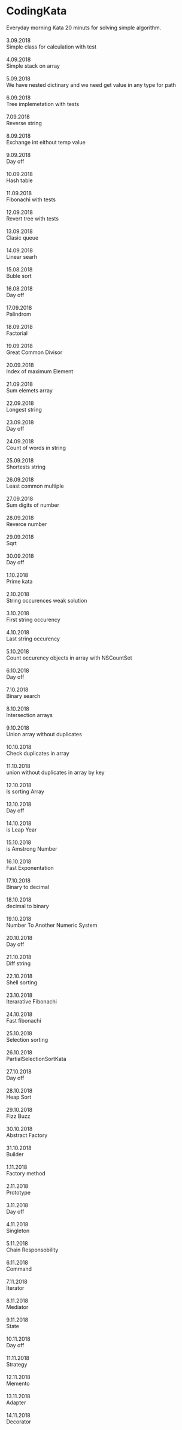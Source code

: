# CodingKata
Everyday morning Kata 20 minuts for solving simple algorithm. <br /><br />
3.09.2018 <br />
Simple class for calculation with test <br /><br />
4.09.2018 <br />
Simple stack on array <br /><br />
5.09.2018 <br />
We have nested dictinary and we need get value in any type for path <br /><br />
6.09.2018 <br />
Tree implemetation with tests <br /><br />
7.09.2018 <br />
Reverse string <br /><br />
8.09.2018 <br />
Exchange int eithout temp value <br /><br />
9.09.2018 <br />
Day off <br /> <br />
10.09.2018 <br />
Hash table <br /><br />
11.09.2018 <br />
Fibonachi with tests <br /><br />
12.09.2018 <br />
Revert tree with tests <br /><br />
13.09.2018 <br />
Clasic queue <br /><br />
14.09.2018 <br />
Linear searh <br /><br />
15.08.2018  <br />
Buble sort<br /> <br />
16.08.2018  <br />
Day off<br /><br />
17.09.2018 <br />
Palindrom <br /><br />
18.09.2018 <br />
Factorial <br /><br />
19.09.2018 <br />
Great Common Divisor <br /><br />
20.09.2018 <br />
Index of maximum Element <br /><br />
21.09.2018 <br />
Sum elemets array <br /><br />
22.09.2018 <br />
Longest string <br /><br />
23.09.2018 <br />
Day off <br /><br />
24.09.2018 <br />
Count of words in string<br /><br />
25.09.2018 <br />
Shortests string<br /><br />
26.09.2018 <br />
Least common multiple <br /><br />
27.09.2018 <br />
Sum digits of number <br /><br />
28.09.2018 <br />
Reverce number <br /><br />
29.09.2018 <br />
Sqrt <br /><br />
30.09.2018 <br />
Day off <br /><br />
1.10.2018 <br />
Prime kata <br /><br />
2.10.2018 <br />
String occurences weak solution <br /><br />
3.10.2018 <br />
First string occurency <br /><br />
4.10.2018 <br />
Last string occurency <br /><br />
5.10.2018 <br />
Count occurency objects in array with NSCountSet <br /><br />
6.10.2018 <br />
Day off <br /><br />
7.10.2018 <br />
Binary search <br /><br />
8.10.2018<br />
Intersection  arrays <br /><br />
9.10.2018 <br />
Union array without duplicates<br /><br />
10.10.2018 <br />
Check duplicates in array  <br /><br />
11.10.2018 <br />
union without duplicates in array  by key <br /><br />
12.10.2018 <br />
Is sorting Array  <br /><br />
13.10.2018 <br />
Day off  <br /><br />
14.10.2018 <br />
is Leap Year<br /><br />
15.10.2018 <br />
is Amstrong Number <br /><br />
16.10.2018 <br />
Fast Exponentation <br /><br />
17.10.2018 <br />
Binary to decimal <br /><br />
18.10.2018 <br />
decimal to binary <br /><br />
19.10.2018 <br />
Number To Another Numeric System <br /><br />
20.10.2018 <br />
Day off <br /><br />
21.10.2018 <br />
Diff string <br /><br />
22.10.2018 <br />
Shell sorting <br /><br />
23.10.2018 <br />
Iterarative Fibonachi <br /><br />
24.10.2018 <br />
Fast fibonachi <br /><br />
25.10.2018 <br />
Selection sorting <br /><br />
26.10.2018 <br />
PartialSelectionSortKata <br /><br />
27.10.2018 <br />
Day off<br /><br />
28.10.2018 <br />
Heap Sort<br /><br />
29.10.2018 <br />
Fizz Buzz<br /><br />
30.10.2018 <br />
Abstract Factory<br /><br />
31.10.2018 <br />
Builder<br /><br />
1.11.2018 <br />
Factory method<br /><br />
2.11.2018 <br />
Prototype<br /><br />
3.11.2018 <br />
Day off<br /><br />
4.11.2018 <br />
Singleton<br /><br />
5.11.2018 <br />
Chain Responsobility<br /><br />
6.11.2018 <br />
Command<br /><br />
7.11.2018 <br />
Iterator<br /><br />
8.11.2018 <br />
Mediator<br /><br />
9.11.2018 <br />
State<br /><br />
10.11.2018 <br />
Day off<br /><br />
11.11.2018 <br />
Strategy<br /><br />
12.11.2018 <br />
Memento<br /><br />
13.11.2018 <br />
Adapter<br /><br />
14.11.2018 <br />
Decorator<br /><br />


